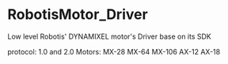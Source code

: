 # RobotisMotor_Driver
Low level Robotis' DYNAMIXEL motor's Driver base on its SDK

protocol: 1.0 and 2.0
Motors: MX-28 MX-64 MX-106      AX-12 AX-18
